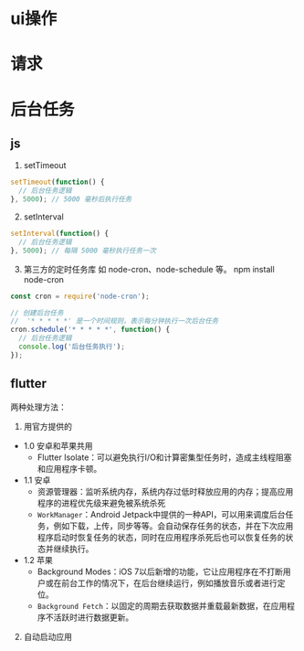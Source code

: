 # ui操作

# 请求

# 后台任务
## js
1. setTimeout
```js
setTimeout(function() {
  // 后台任务逻辑
}, 5000); // 5000 毫秒后执行任务
```
2. setInterval
```js
setInterval(function() {
  // 后台任务逻辑
}, 5000); // 每隔 5000 毫秒执行任务一次
```
3. 第三方的定时任务库
如 node-cron、node-schedule 等。
npm install node-cron
```js
const cron = require('node-cron');

// 创建后台任务
//  '* * * * *' 是一个时间规则，表示每分钟执行一次后台任务
cron.schedule('* * * * *', function() {
  // 后台任务逻辑
  console.log('后台任务执行');
});
```

## flutter
两种处理方法：
1. 用官方提供的
- 1.0 安卓和苹果共用
  - Flutter Isolate：可以避免执行I/O和计算密集型任务时，造成主线程阻塞和应用程序卡顿。
- 1.1 安卓
  - 资源管理器：监听系统内存，系统内存过低时释放应用的内存；提高应用程序的进程优先级来避免被系统杀死
  - `WorkManager`：Android Jetpack中提供的一种API，可以用来调度后台任务，例如下载，上传，同步等等。会自动保存任务的状态，并在下次应用程序启动时恢复任务的状态，同时在应用程序杀死后也可以恢复任务的状态并继续执行。
- 1.2 苹果
  - Background Modes：iOS 7以后新增的功能，它让应用程序在不打断用户或在前台工作的情况下，在后台继续运行，例如播放音乐或者进行定位。
  - `Background Fetch`：以固定的周期去获取数据并重载最新数据，在应用程序不活跃时进行数据更新。
2. 自动启动应用

